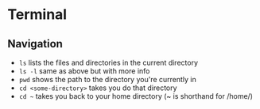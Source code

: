 # Terminal
## Navigation
* `ls` lists the files and directories in the current directory
* `ls -l` same as above but with more info
* `pwd` shows the path to the directory you're currently in
* `cd <some-directory>` takes you do that directory
* `cd ~` takes you back to your home directory (~ is shorthand for /home/<user>)
